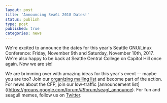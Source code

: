 ```yaml
---
layout: post
title: 'Announcing SeaGL 2018 Dates!'
status: publish
type: post
published: true
categories: news
---
```


We're excited to announce the dates for this year's Seattle GNU/Linux Conference: Friday, November 9th and Saturday, November 10th, 2017. We're also happy to be back at Seattle Central College on Capitol Hill once again. Now we are six!

We are brimming over with amazing ideas for this year's event -- maybe you are too? Join our [organizing mailing list](https://groups.google.com/forum/#!forum/seagl_organize) and become part of the action. For news about the CFP, join our low-traffic [announcement list]((https://groups.google.com/forum/#!forum/seagl_announce). For fun and seagull memes, follow us on [Twitter](https://twitter.com/seagl).




